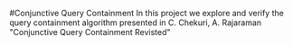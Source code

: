 #Conjunctive Query Containment
In this project we explore and verify the query containment 
algorithm presented in C. Chekuri, A. Rajaraman "Conjunctive Query Containment Revisted"
